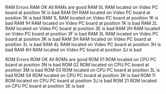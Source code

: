 RAM Errors
RAM OK	All RAMs are good
RAM 0L	RAM located on Video PC board at position 1K is bad
RAM 0H	RAM located on Video PC board at position 1K is bad
RAM 1L	RAM located on Video PC board at position 1K is bad
RAM 1H	RAM located on Video PC board at position 1K is bad
RAM 2L	RAM located on Video PC board at position 3E is bad
RAM 2H	RAM located on Video PC board at position 3F is bad
RAM 3L	RAM located on Video PC board at position 3K is bad
RAM 3H	RAM located on Video PC board at position 3L is bad
RAM 4L	RAM located on Video PC board at position 3H is bad
RAM 4H	RAM located on Video PC board at position 3J is bad
 
 
ROM Errors
ROM OK	All ROMs are good
ROM 01	ROM located on CPU PC board at position 3N is bad
ROM 02	ROM located on CPU PC board at position 3M is bad
ROM 03	ROM located on CPU PC board at position 3L is bad
ROM 04	ROM located on CPU PC board at position 3K is bad
ROM 11	ROM located on CPU PC board at position 3J is bad
ROM 21	ROM located on CPU PC board at position 3E is bad
